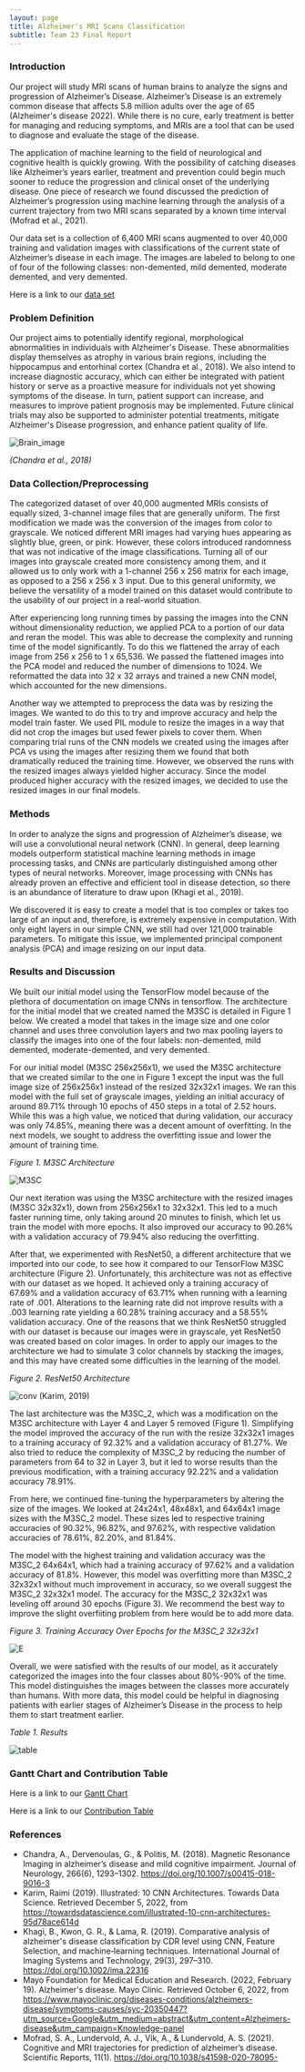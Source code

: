 ```yaml
---
layout: page
title: Alzheimer's MRI Scans Classification
subtitle: Team 23 Final Report
---
```


### Introduction

Our project will study MRI scans of human brains to analyze the signs and progression of Alzheimer’s Disease. Alzheimer’s Disease is an extremely common disease that affects 5.8 million adults over the age of 65 (Alzheimer's disease 2022). While there is no cure, early treatment is better for managing and reducing symptoms, and MRIs are a tool that can be used to diagnose and evaluate the stage of the disease.

The application of machine learning to the field of neurological and cognitive health is quickly growing. With the possibility of catching diseases like Alzheimer’s years earlier, treatment and prevention could begin much sooner to reduce the progression and clinical onset of the underlying disease. One piece of research we found discussed the prediction of Alzheimer’s progression using machine learning through the analysis of a current trajectory from two MRI scans separated by a known time interval (Mofrad et al., 2021).

Our data set is a collection of 6,400 MRI scans augmented to over 40,000 training and validation images with classifications of the current state of Alzheimer’s disease in each image. The images are labeled to belong to one of four of the following classes: non-demented, mild demented, moderate demented, and very demented. 

Here is a link to our [data set](https://www.kaggle.com/datasets/uraninjo/augmented-alzheimer-mri-dataset)

### Problem Definition

Our project aims to potentially identify regional, morphological abnormalities in individuals with Alzheimer's Disease. These abnormalities display themselves as atrophy in various brain regions, including the hippocampus and entorhinal cortex (Chandra et al., 2018). We also intend to increase diagnostic accuracy, which can either be integrated with patient history or serve as a proactive measure for individuals not yet showing symptoms of the disease. In turn, patient support can increase, and measures to improve patient prognosis may be implemented. Future clinical trials may also be supported to administer potential treatments, mitigate Alzheimer's Disease progression, and enhance patient quality of life.

![Brain_image](assets/img/Brain_image.png)

*(Chandra et al., 2018)*

### Data Collection/Preprocessing

The categorized dataset of over 40,000 augmented MRIs consists of equally sized, 3-channel image files that are generally uniform. The first modification we made was the conversion of the images from color to grayscale. We noticed different MRI images had varying hues appearing as slightly blue, green, or pink. However, these colors introduced randomness that was not indicative of the image classifications. Turning all of our images into grayscale created more consistency among them, and it allowed us to only work with a 1-channel 256 x 256 matrix for each image, as opposed to a 256 x 256 x 3 input. Due to this general uniformity, we believe the versatility of a model trained on this dataset would contribute to the usability of our project in a real-world situation. 
 
After experiencing long running times by passing the images into the CNN without dimensionality reduction, we applied PCA to a portion of our data and reran the model. This was able to decrease the complexity and running time of the model significantly. To do this we flattened the array of each image from 256 x 256 to 1 x 65,536. We passed the flattened images into the PCA model and reduced the number of dimensions to 1024. We reformatted the data into 32 x 32 arrays and trained a new CNN model, which accounted for the new dimensions.
 
Another way we attempted to preprocess the data was by resizing the images. We wanted to do this to try and improve accuracy and help the model train faster. We used PIL module to resize the images in a way that did not crop the images but used fewer pixels to cover them. When comparing trial runs of the CNN models we created using the images after PCA vs using the images after resizing them we found that both dramatically reduced the training time. However, we observed the runs with the resized images always yielded higher accuracy. Since the model produced higher accuracy with the resized images, we decided to use the resized images in our final models.

### Methods

In order to analyze the signs and progression of Alzheimer’s disease, we will use a convolutional neural network (CNN). In general, deep learning models outperform statistical machine learning methods in image processing tasks, and CNNs are particularly distinguished among other types of neural networks. Moreover, image processing with CNNs has already proven an effective and efficient tool in disease detection, so there is an abundance of literature to draw upon (Khagi et al., 2019).
 
We discovered it is easy to create a model that is too complex or takes too large of an input and, therefore, is extremely expensive in computation. With only eight layers in our simple CNN, we still had over 121,000 trainable parameters. To mitigate this issue, we implemented principal component analysis (PCA) and image resizing on our input data.



### Results and Discussion

We built our initial model using the TensorFlow model because of the plethora of documentation on image CNNs in tensorflow. The architecture for the initial model that we created named the M3SC is detailed in Figure 1 below. We created a model that takes in the image size and one color channel and uses three convolution layers and two max pooling layers to classify the images into one of the four labels: non-demented, mild demented, moderate-demented, and very demented.

For our initial model (M3SC 256x256x1), we used the M3SC architecture that we created similar to the one in Figure 1 except the input was the full image size of 256x256x1 instead of the resized 32x32x1 images. We ran this model with the full set of grayscale images, yielding an initial accuracy of around 89.71% through 10 epochs of 450 steps in a total of 2.52 hours. While this was a high value, we noticed that during validation, our accuracy was only 74.85%, meaning there was a decent amount of overfitting. In the next models, we sought to address the overfitting issue and lower the amount of training time.

*Figure 1. M3SC Architecture*

![M3SC](assets/img/M3SC.png)

Our next iteration was using the M3SC architecture with the resized images (M3SC 32x32x1), down from 256x256x1 to 32x32x1. This led to a much faster running time, only taking around 20 minutes to finish, which let us train the model with more epochs. It also improved our accuracy to 90.26% with a validation accuracy of 79.94% also reducing the overfitting. 

After that, we experimented with ResNet50, a different architecture that we imported into our code, to see how it compared to our TensorFlow M3SC architecture (Figure 2). Unfortunately, this architecture was not as effective with our dataset as we hoped. It achieved only a training accuracy of 67.69% and a validation accuracy of 63.71% when running with a learning rate of .001. Alterations to the learning rate did not improve results with a .003 learning rate yielding a 60.28% training accuracy and a 58.55% validation accuracy. One of the reasons that we think ResNet50 struggled with our dataset is because our images were in grayscale, yet ResNet50 was created based on color images. In order to apply our images to the architecture we had to simulate 3 color channels by stacking the images, and this may have created some difficulties in the learning of the model.

*Figure 2. ResNet50 Architecture*

![conv](assets/img/conv.jpg)
(Karim, 2019)

The last architecture was the M3SC_2, which was a modification on the M3SC architecture with Layer 4 and Layer 5 removed (Figure 1). Simplifying the model improved the accuracy of the run with the resize 32x32x1 images to a training accuracy of 92.32% and a validation accuracy of 81.27%. We also tried to reduce the complexity of M3SC_2 by reducing the number of parameters from 64 to 32 in Layer 3, but it led to worse results than the previous modification, with a training accuracy 92.22% and a validation accuracy 78.91%. 

From here, we continued fine-tuning the hyperparameters by altering the size of the images. We looked at 24x24x1, 48x48x1, and 64x64x1 image sizes with the M3SC_2 model. These sizes led to respective training accuracies of 90.32%, 96.82%, and 97.62%, with respective validation accuracies of 78.61%, 82.20%, and 81.84%.

The model with the highest training and validation accuracy was the M3SC_2 64x64x1, which had a training accuracy of 97.62% and a validation accuracy of 81.8%. However, this model was overfitting more than M3SC_2 32x32x1 without much improvement in accuracy, so we overall suggest the M3SC_2 32x32x1 model. The accuracy for the M3SC_2 32x32x1 was leveling off around 30 epochs (Figure 3). We recommend the best way to improve the slight overfiiting problem from here would be to add more data.

*Figure 3. Training Accuracy Over Epochs for the M3SC_2 32x32x1*

![E](assets/img/E.jpeg)

Overall, we were satisfied with the results of our model, as it accurately categorized the images into the four classes about 80%-90% of the time. This model distinguishes the images between the classes more accurately than humans. With more data, this model could be helpful in diagnosing patients with earlier stages of Alzheimer’s Disease in the process to help them to start treatment earlier.

*Table 1. Results*

![table](assets/img/table.PNG)

### Gantt Chart and Contribution Table

Here is a link to our [Gantt Chart](https://gtvault-my.sharepoint.com/:x:/g/personal/scanastra3_gatech_edu/EV418BSlG0dIvm-2YcQRGKwB812RjocrHM2qpRjKDK-q9A?e=HlPncl)

Here is a link to our [Contribution Table](https://gtvault-my.sharepoint.com/:x:/g/personal/scanastra3_gatech_edu/EfC08hdEY7VAvQ7QMMIQ2TABL5AW9ueuiT-u4cN8wCn8bg?e=FmujgV)

### References

* Chandra, A., Dervenoulas, G., & Politis, M. (2018). Magnetic Resonance Imaging in alzheimer’s disease and mild cognitive impairment. Journal of Neurology, 266(6), 1293–1302. https://doi.org/10.1007/s00415-018-9016-3
* Karim, Raimi (2019). Illustrated: 10 CNN Architectures. Towards Data Science. Retrieved December 5, 2022, from https://towardsdatascience.com/illustrated-10-cnn-architectures-95d78ace614d
* Khagi, B., Kwon, G. R., & Lama, R. (2019). Comparative analysis of alzheimer's disease classification by CDR level using CNN, Feature Selection, and machine‐learning techniques. International Journal of Imaging Systems and Technology, 29(3), 297–310. https://doi.org/10.1002/ima.22316
* Mayo Foundation for Medical Education and Research. (2022, February 19). Alzheimer's disease. Mayo Clinic. Retrieved October 6, 2022, from https://www.mayoclinic.org/diseases-conditions/alzheimers-disease/symptoms-causes/syc-20350447?utm_source=Google&utm_medium=abstract&utm_content=Alzheimers-disease&utm_campaign=Knowledge-panel
* Mofrad, S. A., Lundervold, A. J., Vik, A., & Lundervold, A. S. (2021). Cognitive and MRI trajectories for prediction of alzheimer’s disease. Scientific Reports, 11(1). https://doi.org/10.1038/s41598-020-78095-

